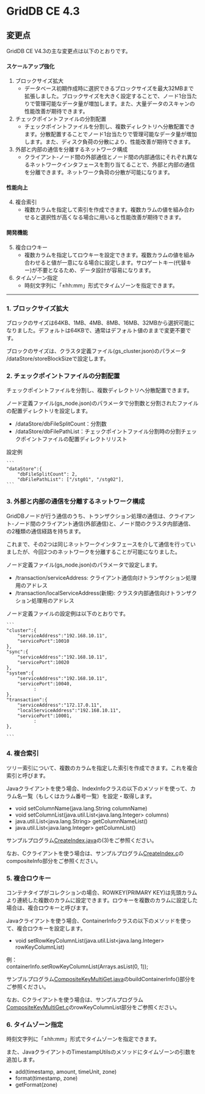 # GridDB CE 4.3

## 変更点

GridDB CE V4.3の主な変更点は以下のとおりです。

#### スケールアップ強化
1. ブロックサイズ拡大
    - データベース初期作成時に選択できるブロックサイズを最大32MBまで拡張しました。ブロックサイズを大きく設定することで、ノード1台当たりで管理可能なデータ量が増加します。また、大量データのスキャンの性能改善が期待できます。
2. チェックポイントファイルの分割配置
    - チェックポイントファイルを分割し、複数ディレクトリへ分散配置できます。分散配置することでノード1台当たりで管理可能なデータ量が増加します。また、ディスク負荷の分散により、性能改善が期待できます。
3. 外部と内部の通信を分離するネットワーク構成
    - クライアント-ノード間の外部通信とノード間の内部通信にそれぞれ異なるネットワークインタフェースを割り当てることで、外部と内部の通信を分離できます。ネットワーク負荷の分散が可能になります。

#### 性能向上
4. 複合索引
    - 複数カラムを指定して索引を作成できます。複数カラムの値を組み合わせると選択性が高くなる場合に用いると性能改善が期待できます。

#### 開発機能
5. 複合ロウキー
    - 複数カラムを指定してロウキーを設定できます。複数カラムの値を組み合わせると値が一意になる場合に設定します。サロゲートキー(代替キー)が不要となるため、データ設計が容易になります。
6. タイムゾーン指定
    - 時刻文字列に「±hh:mm」形式でタイムゾーンを指定できます。

---

### 1. ブロックサイズ拡大

ブロックのサイズは64KB、1MB、4MB、8MB、16MB、32MBから選択可能になりました。デフォルトは64KBで、通常はデフォルト値のままで変更不要です。

ブロックのサイズは、クラスタ定義ファイル(gs_cluster.json)のパラメータ /dataStore/storeBlockSizeで設定します。

### 2. チェックポイントファイルの分割配置

チェックポイントファイルを分割し、複数ディレクトリへ分散配置できます。

ノード定義ファイル(gs_node.json)のパラメータで分割数と分割されたファイルの配置ディレクトリを設定します。
- /dataStore/dbFileSplitCount：分割数
- /dataStore/dbFilePathList：チェックポイントファイル分割時の分割チェックポイントファイルの配置ディレクトリリスト

設定例

    ```    
	"dataStore":{
        "dbFileSplitCount": 2,
        "dbFilePathList": ["/stg01", "/stg02"],
    ```    

### 3. 外部と内部の通信を分離するネットワーク構成

GridDBノードが行う通信のうち、トランザクション処理の通信は、クライアント-ノード間のクライアント通信(外部通信)と、ノード間のクラスタ内部通信、の2種類の通信経路を持ちます。

これまで、その2つは同じネットワークインタフェースを介して通信を行っていましたが、今回2つのネットワークを分離することが可能になりました。


ノード定義ファイル(gs_node.json)のパラメータで設定します。
- /transaction/serviceAddress: クライアント通信向けトランザクション処理用のアドレス
- /transaction/localServiceAddress(新規): クラスタ内部通信向けトランザクション処理用のアドレス

ノード定義ファイルの設定例は以下のとおりです。

    ```    
    "cluster":{
        "serviceAddress":"192.168.10.11",
        "servicePort":10010
    },
    "sync":{
        "serviceAddress":"192.168.10.11",
        "servicePort":10020
    },
    "system":{
        "serviceAddress":"192.168.10.11",
        "servicePort":10040,
              :
    },
    "transaction":{
        "serviceAddress":"172.17.0.11",
        "localServiceAddress":"192.168.10.11",
        "servicePort":10001,
              :
    },

    ```

### 4. 複合索引

ツリー索引について、複数のカラムを指定した索引を作成できます。これを複合索引と呼びます。

Javaクライアントを使う場合、IndexInfoクラスの以下のメソッドを使って、カラム名一覧（もしくはカラム番号一覧）を設定・取得します。
- void setColumnName(java.lang.String columnName)
- void setColumnList(java.util.List<java.lang.Integer> columns)
- java.util.List<java.lang.String> getColumnNameList()
- java.util.List<java.lang.Integer> getColumnList()

サンプルプログラム[CreateIndex.java](https://github.com/griddb/griddb_nosql/blob/master/sample/guide/ja/CreateIndex.java)の(3)をご参照ください。

なお、Cクライアントを使う場合は、サンプルプログラム[CreateIndex.c](https://github.com/griddb/c_client/blob/master/sample/guide/ja/CreateIndex.c)のcompositeInfo部分をご参照ください。

### 5. 複合ロウキー

コンテナタイプがコレクションの場合、ROWKEY(PRIMARY KEY)は先頭カラムより連続した複数のカラムに設定できます。ロウキーを複数のカラムに設定した場合は、複合ロウキーと呼びます。 

Javaクライアントを使う場合、ContainerInfoクラスの以下のメソッドを使って、複合ロウキーを設定します。
- void setRowKeyColumnList(java.util.List<java.lang.Integer> rowKeyColumnList)

例：  
    containerInfo.setRowKeyColumnList(Arrays.asList(0, 1));

サンプルプログラム[CompositeKeyMultiGet.java](https://github.com/griddb/griddb_nosql/blob/master/sample/guide/ja/CompositeKeyMultiGet.java)のbuildContainerInfo()部分をご参照ください。

なお、Cクライアントを使う場合は、サンプルプログラム[CompositeKeyMultiGet.c](https://github.com/griddb/c_client/blob/master/sample/guide/ja/CompositeKeyMultiGet.c)のrowKeyColumnList部分をご参照ください。

### 6. タイムゾーン指定

時刻文字列に「±hh:mm」形式でタイムゾーンを指定できます。

また、JavaクライアントのTimestampUtilsのメソッドにタイムゾーンの引数を追加します。
- add(timestamp, amount, timeUnit, zone)
- format(timestamp, zone)
- getFormat(zone)

